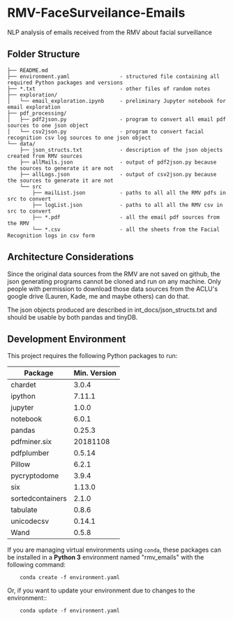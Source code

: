 # RMV-FaceSurveilance-Emails
NLP analysis of emails received from the RMV about facial surveillance

## Folder Structure
```
├── README.md
├── environment.yaml                - structured file containing all required Python packages and versions
├── *.txt                           - other files of random notes
├── exploration/                 
│   └── email_exploration.ipynb     - preliminary Jupyter notebook for email exploration
├── pdf_processing/
│   ├── pdf2json.py                 - program to convert all email pdf sources to one json object
│   └── csv2json.py                 - program to convert facial recognition csv log sources to one json object
└── data/        
    ├── json_structs.txt            - description of the json objects created from RMV sources
    ├── allMails.json               - output of pdf2json.py because the sources to generate it are not
    ├── allLogs.json                - output of csv2json.py because the sources to generate it are not
    └── src                         
        ├── mailList.json           - paths to all all the RMV pdfs in src to convert
        ├── logList.json            - paths to all all the RMV csv in src to convert
        ├── *.pdf                   - all the email pdf sources from the RMV
        └── *.csv                   - all the sheets from the Facial Recognition logs in csv form
```

## Architecture Considerations
Since the original data sources from the RMV are not saved on github, the json generating programs cannot be cloned and run on any machine. 
Only people with permission to download  those data sources from the ACLU's google drive (Lauren, Kade, me and maybe others) can do that.

The json objects produced are described in int_docs/json_structs.txt and should be usable by both pandas and tinyDB. 

## Development Environment

This project requires the following Python packages to run:

|Package          |Min. Version |
|-----------------|---------|
|chardet          |3.0.4    |   
|ipython          |7.11.1   |  
|jupyter          |1.0.0    |
|notebook         |6.0.1    |  
|pandas           |0.25.3   |
|pdfminer.six     |20181108 |
|pdfplumber       |0.5.14   |  
|Pillow           |6.2.1    |
|pycryptodome     |3.9.4    |   
|six              |1.13.0   |
|sortedcontainers |2.1.0    |   
|tabulate         |0.8.6    |
|unicodecsv       |0.14.1   |  
|Wand             |0.5.8    |

If you are managing virtual environments using ``conda``, these packages can be installed in a **Python 3** environment named "rmv_emails" with the following command:
```
    conda create -f environment.yaml
```
    
Or, if you want to update your environment due to changes to the environment::
```
    conda update -f environment.yaml 
```
